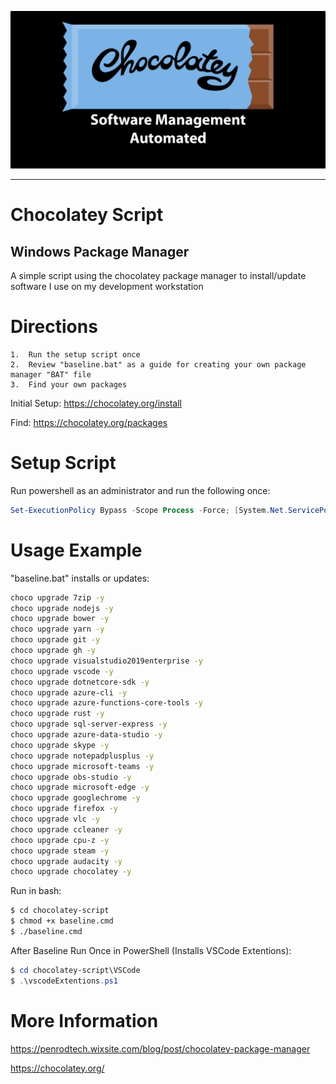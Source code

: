 ![Chocolatey Image](chocolatey-media.png)

---

# Chocolatey Script

## Windows Package Manager

A simple script using the chocolatey package manager to install/update software I use on my development workstation

# Directions

    1.  Run the setup script once
    2.  Review "baseline.bat" as a guide for creating your own package manager "BAT" file
    3.  Find your own packages

Initial Setup: https://chocolatey.org/install

Find: https://chocolatey.org/packages

# Setup Script

Run powershell as an administrator and run the following once:

```powershell
Set-ExecutionPolicy Bypass -Scope Process -Force; [System.Net.ServicePointManager]::SecurityProtocol = [System.Net.ServicePointManager]::SecurityProtocol -bor 3072; iex ((New-Object System.Net.WebClient).DownloadString('https://chocolatey.org/install.ps1'))
```

# Usage Example

"baseline.bat" installs or updates:

```bash
choco upgrade 7zip -y
choco upgrade nodejs -y
choco upgrade bower -y
choco upgrade yarn -y
choco upgrade git -y
choco upgrade gh -y
choco upgrade visualstudio2019enterprise -y
choco upgrade vscode -y
choco upgrade dotnetcore-sdk -y
choco upgrade azure-cli -y
choco upgrade azure-functions-core-tools -y
choco upgrade rust -y
choco upgrade sql-server-express -y
choco upgrade azure-data-studio -y
choco upgrade skype -y
choco upgrade notepadplusplus -y
choco upgrade microsoft-teams -y
choco upgrade obs-studio -y
choco upgrade microsoft-edge -y
choco upgrade googlechrome -y
choco upgrade firefox -y
choco upgrade vlc -y
choco upgrade ccleaner -y
choco upgrade cpu-z -y
choco upgrade steam -y
choco upgrade audacity -y
choco upgrade chocolatey -y
```

Run in bash:

```bash
$ cd chocolatey-script
$ chmod +x baseline.cmd
$ ./baseline.cmd
```

After Baseline Run Once in PowerShell (Installs VSCode Extentions):

```powershell
$ cd chocolatey-script\VSCode
$ .\vscodeExtentions.ps1
```

# More Information

https://penrodtech.wixsite.com/blog/post/chocolatey-package-manager

https://chocolatey.org/
